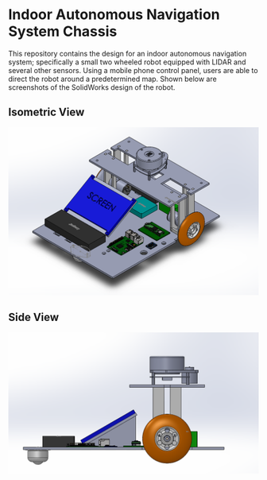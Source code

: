 # Indoor Autonomous Navigation System Chassis

This repository contains the design for an indoor autonomous navigation system; specifically a small two wheeled robot equipped with LIDAR and several other sensors. Using a mobile phone control panel, users are able to direct the robot around a predetermined map. Shown below are screenshots of the SolidWorks design of the robot.


## Isometric View

![Image of Robot Isometric](./RobotImages/RobotIsometric.png)

## Side View

![Image of Robot Side](./RobotImages/RobotSide.png)
